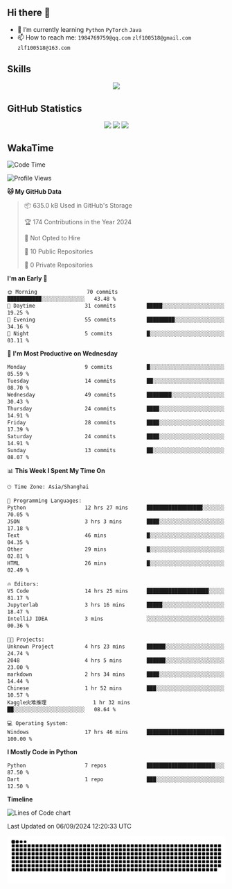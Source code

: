## Hi there 👋

- 🌱 I’m currently learning `Python` `PyTorch` `Java`
- 📫 How to reach me: `1984769759@qq.com` `zlf100518@gmail.com` `zlf100518@163.com`

## Skills
<div align="center"> <img src="https://skillicons.dev/icons?i=python,linux,git,github,html,css,js" /> </div>

## GitHub Statistics

<div align="center">
  <img src="https://github-readme-stats.vercel.app/api?username=mrcchenfeng&show_icons=true&theme=tokyonight" />
  <img src="https://github-readme-stats.vercel.app/api/top-langs/?username=mrcchenfeng&show_icons=true&theme=tokyonight" />
  <img src="https://github-readme-activity-graph.vercel.app/graph?username=mrcchenfeng&theme=xcode" />
</div>

## WakaTime

<!--START_SECTION:waka-->
![Code Time](http://img.shields.io/badge/Code%20Time-82%20hrs%2016%20mins-blue)

![Profile Views](http://img.shields.io/badge/Profile%20Views-2-blue)

**🐱 My GitHub Data** 

> 📦 635.0 kB Used in GitHub's Storage 
 > 
> 🏆 174 Contributions in the Year 2024
 > 
> 🚫 Not Opted to Hire
 > 
> 📜 10 Public Repositories 
 > 
> 🔑 0 Private Repositories 
 > 
**I'm an Early 🐤** 

```text
🌞 Morning                70 commits          ███████████░░░░░░░░░░░░░░   43.48 % 
🌆 Daytime                31 commits          █████░░░░░░░░░░░░░░░░░░░░   19.25 % 
🌃 Evening                55 commits          █████████░░░░░░░░░░░░░░░░   34.16 % 
🌙 Night                  5 commits           █░░░░░░░░░░░░░░░░░░░░░░░░   03.11 % 
```
📅 **I'm Most Productive on Wednesday** 

```text
Monday                   9 commits           █░░░░░░░░░░░░░░░░░░░░░░░░   05.59 % 
Tuesday                  14 commits          ██░░░░░░░░░░░░░░░░░░░░░░░   08.70 % 
Wednesday                49 commits          ████████░░░░░░░░░░░░░░░░░   30.43 % 
Thursday                 24 commits          ████░░░░░░░░░░░░░░░░░░░░░   14.91 % 
Friday                   28 commits          ████░░░░░░░░░░░░░░░░░░░░░   17.39 % 
Saturday                 24 commits          ████░░░░░░░░░░░░░░░░░░░░░   14.91 % 
Sunday                   13 commits          ██░░░░░░░░░░░░░░░░░░░░░░░   08.07 % 
```


📊 **This Week I Spent My Time On** 

```text
🕑︎ Time Zone: Asia/Shanghai

💬 Programming Languages: 
Python                   12 hrs 27 mins      ██████████████████░░░░░░░   70.05 % 
JSON                     3 hrs 3 mins        ████░░░░░░░░░░░░░░░░░░░░░   17.18 % 
Text                     46 mins             █░░░░░░░░░░░░░░░░░░░░░░░░   04.35 % 
Other                    29 mins             █░░░░░░░░░░░░░░░░░░░░░░░░   02.81 % 
HTML                     26 mins             █░░░░░░░░░░░░░░░░░░░░░░░░   02.49 % 

🔥 Editors: 
VS Code                  14 hrs 25 mins      ████████████████████░░░░░   81.17 % 
Jupyterlab               3 hrs 16 mins       █████░░░░░░░░░░░░░░░░░░░░   18.47 % 
IntelliJ IDEA            3 mins              ░░░░░░░░░░░░░░░░░░░░░░░░░   00.36 % 

🐱‍💻 Projects: 
Unknown Project          4 hrs 23 mins       ██████░░░░░░░░░░░░░░░░░░░   24.74 % 
2048                     4 hrs 5 mins        ██████░░░░░░░░░░░░░░░░░░░   23.00 % 
markdown                 2 hrs 34 mins       ████░░░░░░░░░░░░░░░░░░░░░   14.44 % 
Chinese                  1 hr 52 mins        ███░░░░░░░░░░░░░░░░░░░░░░   10.57 % 
Kaggle灾难推理               1 hr 32 mins        ██░░░░░░░░░░░░░░░░░░░░░░░   08.64 % 

💻 Operating System: 
Windows                  17 hrs 46 mins      █████████████████████████   100.00 % 
```

**I Mostly Code in Python** 

```text
Python                   7 repos             ██████████████████████░░░   87.50 % 
Dart                     1 repo              ███░░░░░░░░░░░░░░░░░░░░░░   12.50 % 
```



**Timeline**

![Lines of Code chart](https://raw.githubusercontent.com/mrcchenfeng/mrcchenfeng/main/assets/bar_graph.png)


 Last Updated on 06/09/2024 12:20:33 UTC
<!--END_SECTION:waka-->

<div align="center"><img src="./assets/github-snake-dark.svg" /></div>
